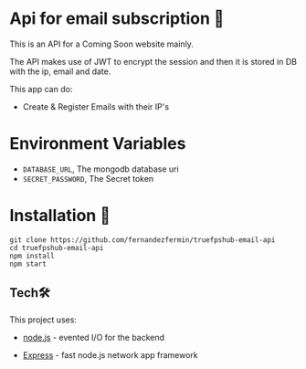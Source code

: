 # Api for email subscription 🚀

This is an API for a Coming Soon website mainly.

The API makes use of JWT to encrypt the session and then it is stored in DB with the ip, email and date.

This app can do:

- Create & Register Emails with their IP's

# Environment Variables

- `DATABASE_URL`, The mongodb database uri
- `SECRET_PASSWORD`, The Secret token 

# Installation 🔧

```
git clone https://github.com/fernandezfermin/truefpshub-email-api
cd truefpshub-email-api
npm install
npm start
```
## Tech🛠️

This project uses:

- [node.js] - evented I/O for the backend
- [Express] - fast node.js network app framework


   [node.js]: <http://nodejs.org>

   [express]: <http://expressjs.com>
